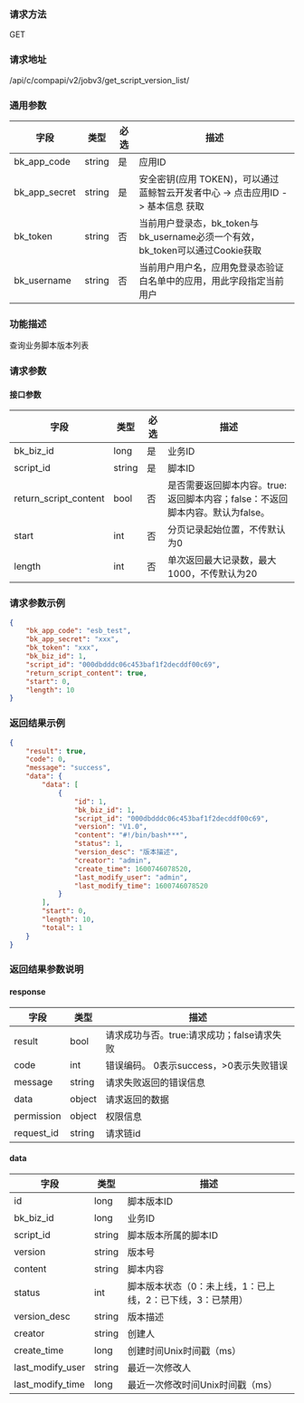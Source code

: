 
### 请求方法

GET


### 请求地址

/api/c/compapi/v2/jobv3/get_script_version_list/


### 通用参数

| 字段 | 类型 | 必选 |  描述 |
|-----------|------------|--------|------------|
| bk_app_code  |  string    | 是 | 应用ID     |
| bk_app_secret|  string    | 是 | 安全密钥(应用 TOKEN)，可以通过 蓝鲸智云开发者中心 -> 点击应用ID -> 基本信息 获取 |
| bk_token     |  string    | 否 | 当前用户登录态，bk_token与bk_username必须一个有效，bk_token可以通过Cookie获取 |
| bk_username  |  string    | 否 | 当前用户用户名，应用免登录态验证白名单中的应用，用此字段指定当前用户 |


### 功能描述

查询业务脚本版本列表

### 请求参数



#### 接口参数

| 字段       |  类型      | 必选   |  描述      |
|----------------------|------------|--------|------------|
| bk_biz_id              |  long      | 是     | 业务ID |
| script_id              |  string    | 是     | 脚本ID |
| return_script_content  |  bool      | 否     | 是否需要返回脚本内容。true:返回脚本内容；false：不返回脚本内容。默认为false。 |
| start                  |  int       | 否     | 分页记录起始位置，不传默认为0 |
| length                 |  int       | 否     | 单次返回最大记录数，最大1000，不传默认为20 |

### 请求参数示例

```json
{
    "bk_app_code": "esb_test",
    "bk_app_secret": "xxx",
    "bk_token": "xxx",
    "bk_biz_id": 1,
    "script_id": "000dbdddc06c453baf1f2decddf00c69",
    "return_script_content": true,
    "start": 0,
    "length": 10
}
```

### 返回结果示例

```json
{
    "result": true,
    "code": 0,
    "message": "success",
    "data": {
        "data": [
            {
                "id": 1,
                "bk_biz_id": 1,
                "script_id": "000dbdddc06c453baf1f2decddf00c69",
                "version": "V1.0",
                "content": "#!/bin/bash***",
                "status": 1,
                "version_desc": "版本描述",
                "creator": "admin",
                "create_time": 1600746078520,
                "last_modify_user": "admin",
                "last_modify_time": 1600746078520
            }
        ],
        "start": 0,
        "length": 10,
        "total": 1
    }
}
```

### 返回结果参数说明

#### response
| 字段      | 类型      | 描述      |
|-----------|-----------|-----------|
| result       | bool   | 请求成功与否。true:请求成功；false请求失败 |
| code         | int    | 错误编码。 0表示success，>0表示失败错误 |
| message      | string | 请求失败返回的错误信息|
| data         | object | 请求返回的数据|
| permission   | object | 权限信息|
| request_id   | string | 请求链id|

#### data

| 字段      | 类型      | 描述      |
|-----------|-----------|-----------|
| id                | long      | 脚本版本ID |
| bk_biz_id         | long      | 业务ID |
| script_id         | string    | 脚本版本所属的脚本ID |
| version           | string    | 版本号 |
| content           | string    | 脚本内容 |
| status            | int       | 脚本版本状态（0：未上线，1：已上线，2：已下线，3：已禁用） |
| version_desc      | string    | 版本描述  |
| creator           | string    | 创建人 |
| create_time       | long      | 创建时间Unix时间戳（ms） |
| last_modify_user  | string    | 最近一次修改人 |
| last_modify_time  | long      | 最近一次修改时间Unix时间戳（ms） |
